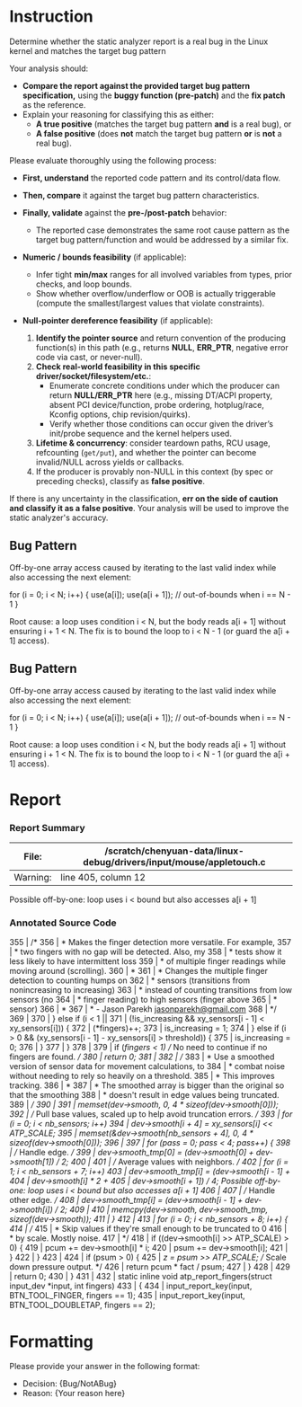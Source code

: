 # Instruction

Determine whether the static analyzer report is a real bug in the Linux kernel and matches the target bug pattern

Your analysis should:
- **Compare the report against the provided target bug pattern specification,** using the **buggy function (pre-patch)** and the **fix patch** as the reference.
- Explain your reasoning for classifying this as either:
  - **A true positive** (matches the target bug pattern **and** is a real bug), or
  - **A false positive** (does **not** match the target bug pattern **or** is **not** a real bug).

Please evaluate thoroughly using the following process:

- **First, understand** the reported code pattern and its control/data flow.
- **Then, compare** it against the target bug pattern characteristics.
- **Finally, validate** against the **pre-/post-patch** behavior:
  - The reported case demonstrates the same root cause pattern as the target bug pattern/function and would be addressed by a similar fix.

- **Numeric / bounds feasibility** (if applicable):
  - Infer tight **min/max** ranges for all involved variables from types, prior checks, and loop bounds.
  - Show whether overflow/underflow or OOB is actually triggerable (compute the smallest/largest values that violate constraints).

- **Null-pointer dereference feasibility** (if applicable):
  1. **Identify the pointer source** and return convention of the producing function(s) in this path (e.g., returns **NULL**, **ERR_PTR**, negative error code via cast, or never-null).
  2. **Check real-world feasibility in this specific driver/socket/filesystem/etc.**:
     - Enumerate concrete conditions under which the producer can return **NULL/ERR_PTR** here (e.g., missing DT/ACPI property, absent PCI device/function, probe ordering, hotplug/race, Kconfig options, chip revision/quirks).
     - Verify whether those conditions can occur given the driver’s init/probe sequence and the kernel helpers used.
  3. **Lifetime & concurrency**: consider teardown paths, RCU usage, refcounting (`get/put`), and whether the pointer can become invalid/NULL across yields or callbacks.
  4. If the producer is provably non-NULL in this context (by spec or preceding checks), classify as **false positive**.

If there is any uncertainty in the classification, **err on the side of caution and classify it as a false positive**. Your analysis will be used to improve the static analyzer's accuracy.

## Bug Pattern

Off-by-one array access caused by iterating to the last valid index while also accessing the next element:

for (i = 0; i < N; i++) {
    use(a[i]);
    use(a[i + 1]); // out-of-bounds when i == N - 1
}

Root cause: a loop uses condition i < N, but the body reads a[i + 1] without ensuring i + 1 < N. The fix is to bound the loop to i < N - 1 (or guard the a[i + 1] access).

## Bug Pattern

Off-by-one array access caused by iterating to the last valid index while also accessing the next element:

for (i = 0; i < N; i++) {
    use(a[i]);
    use(a[i + 1]); // out-of-bounds when i == N - 1
}

Root cause: a loop uses condition i < N, but the body reads a[i + 1] without ensuring i + 1 < N. The fix is to bound the loop to i < N - 1 (or guard the a[i + 1] access).

# Report

### Report Summary

File:| /scratch/chenyuan-data/linux-debug/drivers/input/mouse/appletouch.c
---|---
Warning:| line 405, column 12
Possible off-by-one: loop uses i < bound but also accesses a[i + 1]

### Annotated Source Code


355   |  /*
356   |  * Makes the finger detection more versatile.  For example,
357   |  * two fingers with no gap will be detected.  Also, my
358   |  * tests show it less likely to have intermittent loss
359   |  * of multiple finger readings while moving around (scrolling).
360   |  *
361   |  * Changes the multiple finger detection to counting humps on
362   |  * sensors (transitions from nonincreasing to increasing)
363   |  * instead of counting transitions from low sensors (no
364   |  * finger reading) to high sensors (finger above
365   |  * sensor)
366   |  *
367   |  * - Jason Parekh <jasonparekh@gmail.com>
368   |  */
369   |
370   | 		} else if (i < 1 ||
371   | 		    (!is_increasing && xy_sensors[i - 1] < xy_sensors[i])) {
372   | 			(*fingers)++;
373   | 			is_increasing = 1;
374   | 		} else if (i > 0 && (xy_sensors[i - 1] - xy_sensors[i] > threshold)) {
375   | 			is_increasing = 0;
376   | 		}
377   | 	}
378   |
379   |  if (*fingers < 1)     /* No need to continue if no fingers are found. */
380   |  return 0;
381   |
382   |  /*
383   |  * Use a smoothed version of sensor data for movement calculations, to
384   |  * combat noise without needing to rely so heavily on a threshold.
385   |  * This improves tracking.
386   |  *
387   |  * The smoothed array is bigger than the original so that the smoothing
388   |  * doesn't result in edge values being truncated.
389   |  */
390   |
391   |  memset(dev->smooth, 0, 4 * sizeof(dev->smooth[0]));
392   |  /* Pull base values, scaled up to help avoid truncation errors. */
393   |  for (i = 0; i < nb_sensors; i++)
394   | 		dev->smooth[i + 4] = xy_sensors[i] << ATP_SCALE;
395   |  memset(&dev->smooth[nb_sensors + 4], 0, 4 * sizeof(dev->smooth[0]));
396   |
397   |  for (pass = 0; pass < 4; pass++) {
398   |  /* Handle edge. */
399   | 		dev->smooth_tmp[0] = (dev->smooth[0] + dev->smooth[1]) / 2;
400   |
401   |  /* Average values with neighbors. */
402   |  for (i = 1; i < nb_sensors + 7; i++)
403   | 			dev->smooth_tmp[i] = (dev->smooth[i - 1] +
404   | 					      dev->smooth[i] * 2 +
405   |  dev->smooth[i + 1]) / 4;
    Possible off-by-one: loop uses i < bound but also accesses a[i + 1]
406   |
407   |  /* Handle other edge. */
408   | 		dev->smooth_tmp[i] = (dev->smooth[i - 1] + dev->smooth[i]) / 2;
409   |
410   |  memcpy(dev->smooth, dev->smooth_tmp, sizeof(dev->smooth));
411   | 	}
412   |
413   |  for (i = 0; i < nb_sensors + 8; i++) {
414   |  /*
415   |  * Skip values if they're small enough to be truncated to 0
416   |  * by scale. Mostly noise.
417   |  */
418   |  if ((dev->smooth[i] >> ATP_SCALE) > 0) {
419   | 			pcum += dev->smooth[i] * i;
420   | 			psum += dev->smooth[i];
421   | 		}
422   | 	}
423   |
424   |  if (psum > 0) {
425   | 		*z = psum >> ATP_SCALE;        /* Scale down pressure output. */
426   |  return pcum * fact / psum;
427   | 	}
428   |
429   |  return 0;
430   | }
431   |
432   | static inline void atp_report_fingers(struct input_dev *input, int fingers)
433   | {
434   | 	input_report_key(input, BTN_TOOL_FINGER, fingers == 1);
435   | 	input_report_key(input, BTN_TOOL_DOUBLETAP, fingers == 2);

# Formatting

Please provide your answer in the following format:

- Decision: {Bug/NotABug}
- Reason: {Your reason here}
